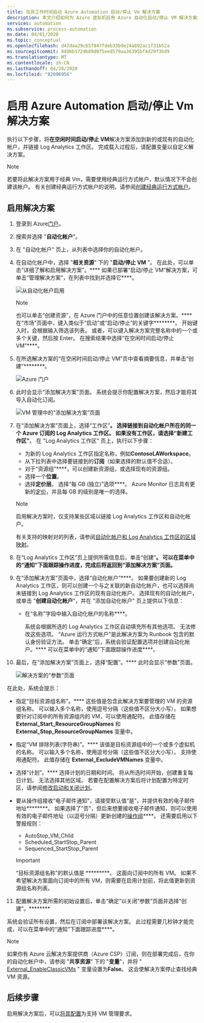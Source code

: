 ```yaml
---
title: 在非工作时间启动 Azure Automation 启动/停止 Vm 解决方案
description: 本文介绍如何为 Azure 虚拟机启用 Azure 自动化启动/停止 VM 解决方案。
services: automation
ms.subservice: process-automation
ms.date: 04/01/2020
ms.topic: conceptual
ms.openlocfilehash: d47daa29c65f847fdeb33b9e24a892ac1f31b52a
ms.sourcegitcommit: 849bb1729b89d075eed579aa36395bf4d29f3bd9
ms.translationtype: MT
ms.contentlocale: zh-CN
ms.lasthandoff: 04/28/2020
ms.locfileid: "82096956"
---
```

# <a name="enable-azure-automation-startstop-vms-solution"></a>启用 Azure Automation 启动/停止 Vm 解决方案

执行以下步骤，将**在空闲时间启动/停止 VM**解决方案添加到新的或现有的自动化帐户，并链接 Log Analytics 工作区。 完成载入过程后，请配置变量以自定义解决方案。

>[!NOTE]
>若要将此解决方案用于经典 Vm，需要使用经典运行方式帐户，默认情况下不会创建该帐户。 有关创建经典运行方式帐户的说明，请参阅[创建经典运行方式帐户](automation-create-standalone-account.md#create-a-classic-run-as-account)。
>

## <a name="enable-solution"></a>启用解决方案

1. 登录到 Azure[门户](https://portal.azure.com)。

2. 搜索并选择 "**自动化帐户**"。

3. 在 "自动化帐户" 页上，从列表中选择你的自动化帐户。

4. 在自动化帐户中，选择 "**相关资源**" 下的 "**启动/停止 VM** "。 在此处，可以单击“详细了解和启用解决方案”。**** 如果已部署“启动/停止 VM”解决方案，可单击“管理解决方案”，在列表中找到并选择它****。

   ![从自动化帐户启用](./media/automation-solution-vm-management/enable-from-automation-account.png)

   > [!NOTE]
   > 也可以单击“创建资源”，在 Azure 门户中的任意位置创建该解决方案。**** 在“市场”页面中，键入类似于“启动”或“启动/停止”的关键字********。 开始键入时，会根据输入筛选该列表。 或者，可以键入解决方案完整名称中的一个或多个关键，然后按 Enter。 在搜索结果中选择“在空闲时间启动/停止 VM”****。

5. 在所选解决方案的“在空闲时间启动/停止 VM”页中查看摘要信息，并单击“创建”********。

   ![Azure 门户](media/automation-solution-vm-management/azure-portal-01.png)

6. 此时会显示“添加解决方案”页面。 系统会提示你配置解决方案，然后才能将其导入自动化订阅。

   ![VM 管理中的“添加解决方案”页面](media/automation-solution-vm-management/azure-portal-add-solution-01.png)

7. 在“添加解决方案”页面上，选择“工作区”****。 选择链接到自动化帐户所在的同一个 Azure 订阅的 Log Analytics 工作区。 如果没有工作区，请选择“新建工作区”****。 在 "Log Analytics 工作区" 页上，执行以下步骤：

   - 为新的 Log Analytics 工作区指定名称，例如**ContosoLAWorkspace**。
   - 从下拉列表中选择要链接到的**订阅**（如果选择的默认值不合适）。
   - 对于“资源组”****，可以创建新资源组，或选择现有的资源组。
   - 选择一个**位置**。
   - 选择**定价层**。 选择“每 GB (独立)”选项****。 Azure Monitor 日志具有更新的[定价](https://azure.microsoft.com/pricing/details/log-analytics/)，并且每 GB 的级别是唯一的选择。

   > [!NOTE]
   > 启用解决方案时，仅支持某些区域以链接 Log Analytics 工作区和自动化帐户。
   >
   > 有关支持的映射对的列表，请参阅[自动化帐户和 Log Analytics 工作区的区域映射](how-to/region-mappings.md)。

8. 在“Log Analytics 工作区”页上提供所需信息后，单击“创建”****。 可以在菜单中的“通知”下面跟踪操作进度，完成后将返回到“添加解决方案”页面。****

9. 在“添加解决方案”页面中，选择“自动化帐户”****。 如果要创建新的 Log Analytics 工作区，则可以创建一个与之关联的新自动化帐户，也可以选择尚未链接到 Log Analytics 工作区的现有自动化帐户。 选择现有的自动化帐户，或单击 "**创建自动化帐户**"，并在 "添加自动化帐户" 页上提供以下信息：
 
   - 在“名称”字段中输入自动化帐户的名称****。

     系统会根据所选的 Log Analytics 工作区自动填充所有其他选项。 无法修改这些选项。 “Azure 运行方式帐户”是此解决方案为 Runbook 包含的默认身份验证方法。 单击“确定”后，系统会验证配置选项并创建自动化帐户。**** 可以在菜单中的“通知”下面跟踪操作进度****。

10. 最后，在“添加解决方案”页面上，选择“配置”。**** 此时会显示“参数”页面。

    ![解决方案的“参数”页面](media/automation-solution-vm-management/azure-portal-add-solution-02.png)

   在此处，系统会提示：
  
   - 指定“目标资源组名称”。**** 这些值是包含此解决方案要管理的 VM 的资源组名称。 可以输入多个名称，使用逗号分隔（这些值不区分大小写）。 如果想要针对订阅中的所有资源组内的 VM，可以使用通配符。 此值存储在 **External_Start_ResourceGroupNames** 和 **External_Stop_ResourceGroupNames** 变量中。
  
   - 指定“VM 排除列表(字符串)”。**** 该值是目标资源组中的一个或多个虚拟机的名称。 可以输入多个名称，使用逗号分隔（这些值不区分大小写）。 支持使用通配符。 此值存储在 **External_ExcludeVMNames** 变量中。
  
   - 选择“计划”。**** 选择计划的日期和时间。 将从所选时间开始，创建重复每日计划。 无法选择其他区域。 若要在配置解决方案后将计划配置为特定时区，请参阅[修改启动和关闭计划](automation-solution-vm-management-config.md#modify-the-startup-and-shutdown-schedules)。
  
   - 要从操作组接收“电子邮件通知”，请接受默认值“是”，并提供有效的电子邮件地址********。 如果选择了“否”，但后来想要接收电子邮件通知，则可以使用有效的电子邮件地址（以逗号分隔）更新创建的[操作组](../azure-monitor/platform/action-groups.md)****。 还需要启用以下警报规则：

     - AutoStop_VM_Child
     - Scheduled_StartStop_Parent
     - Sequenced_StartStop_Parent

     > [!IMPORTANT]
     > “目标资源组名称”的默认值是 &ast;********。 这面向订阅中的所有 VM。 如果不希望解决方案面向订阅中的所有 VM，则需要在启用计划前，将此值更新到资源组名称列表。

11. 配置解决方案所需的初始设置后，单击“确定”以关闭“参数”页面并选择“创建”。******** 

系统会验证所有设置，然后在订阅中部署该解决方案。 此过程需要几秒钟才能完成，可以在菜单中的“通知”下面跟踪进度****。

> [!NOTE]
> 如果你有 Azure 云解决方案提供商（Azure CSP）订阅，则在部署完成后，在你的自动化帐户中，请参阅 "**共享资源**" 下的 "**变量**"，并将 " [External_EnableClassicVMs](automation-solution-vm-management.md#variables) " 变量设置为**False**。 这会使解决方案停止查找经典 VM 资源。

## <a name="next-steps"></a>后续步骤

启用解决方案后，可以[将其配置](automation-solution-vm-management-config.md)为支持 VM 管理要求。